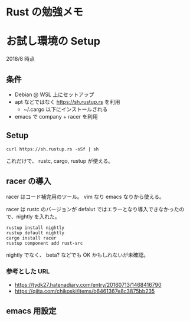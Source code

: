 
# Rust の勉強メモ


# お試し環境の Setup

2018/8 時点

## 条件
* Debian @ WSL 上にセットアップ
* apt などではなく https://sh.rustup.rs を利用
  * ~/.cargo 以下にインストールされる
* emacs で company + racer を利用

## Setup
```shell
curl https://sh.rustup.rs -sSf | sh
```
これだけで、 rustc, cargo, rustup が使える。

## racer の導入
racer はコード補完用のツール。 vim なり emacs なりから使える。

racer は rustc のバージョンが defalut ではエラーとなり導入できなかったので、nightly を入れた。

```shell
rustup install nightly
rustup default nightly
cargo install racer
rustup component add rust-src
```

nightly でなく、 beta? などでも OK かもしれないが未確認。

### 参考とした URL

* https://tydk27.hatenadiary.com/entry/20160713/1468416790
* https://qiita.com/chikoski/items/b6461367e8c3875bb235

## emacs 用設定
